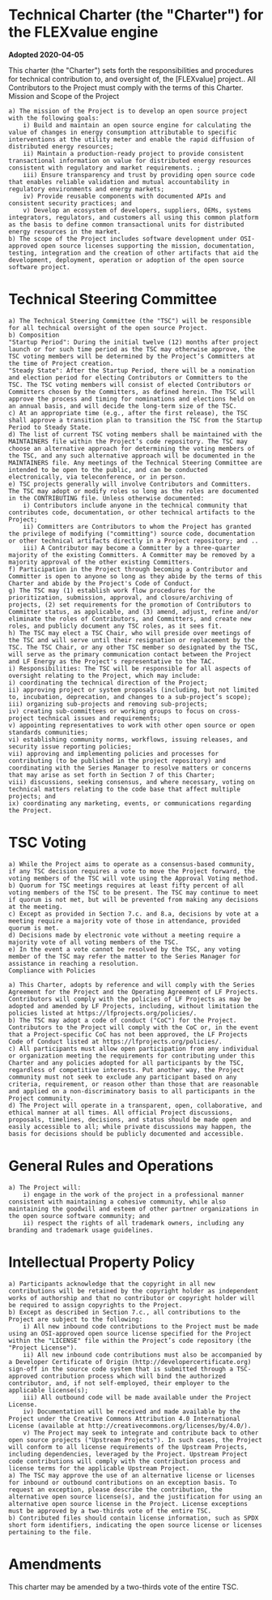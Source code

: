 # Technical Charter (the "Charter") for the FLEXvalue engine

**Adopted 2020-04-05**

This charter (the "Charter") sets forth the responsibilities and procedures for technical contribution to, and oversight of, the [FLEXvalue] project.. All Contributors to the Project must comply with the terms of this Charter.
Mission and Scope of the Project

    a) The mission of the Project is to develop an open source project with the following goals:
        i) Build and maintain an open source engine for calculating the value of changes in energy consumption attributable to specific interventions at the utility meter and enable the rapid diffusion of distributed energy resources;
        ii) Maintain a production-ready project to provide consistent transactional information on value for distributed energy resources consistent with regulatory and market requirements. ;
        iii) Ensure transparency and trust by providing open source code that enables reliable validation and mutual accountability in regulatory environments and energy markets;
        iv) Provide reusable components with documented APIs and consistent security practices; and
        v) Develop an ecosystem of developers, suppliers, OEMs, systems integrators, regulators, and customers all using this common platform as the basis to define common transactional units for distributed energy resources in the market.
    b) The scope of the Project includes software development under OSI-approved open source licenses supporting the mission, documentation, testing, integration and the creation of other artifacts that aid the development, deployment, operation or adoption of the open source software project.

# Technical Steering Committee

    a) The Technical Steering Committee (the "TSC") will be responsible for all technical oversight of the open source Project.
    b) Composition
    "Startup Period": During the initial twelve (12) months after project launch or for such time period as the TSC may otherwise approve, the TSC voting members will be determined by the Project’s Committers at the time of Project creation.
    "Steady State": After the Startup Period, there will be a nomination and election period for electing Contributors or Committers to the TSC. The TSC voting members will consist of elected Contributors or Committers chosen by the Committers, as defined herein. The TSC will approve the process and timing for nominations and elections held on an annual basis, and will decide the long-term size of the TSC.
    c) At an appropriate time (e.g., after the first release), the TSC shall approve a transition plan to transition the TSC from the Startup Period to Steady State.
    d) The list of current TSC voting members shall be maintained with the MAINTAINERS file within the Project’s code repository. The TSC may choose an alternative approach for determining the voting members of the TSC, and any such alternative approach will be documented in the MAINTAINERS file. Any meetings of the Technical Steering Committee are intended to be open to the public, and can be conducted electronically, via teleconference, or in person.
    e) TSC projects generally will involve Contributors and Committers. The TSC may adopt or modify roles so long as the roles are documented in the CONTRIBUTING file. Unless otherwise documented:
        i) Contributors include anyone in the technical community that contributes code, documentation, or other technical artifacts to the Project;
        ii) Committers are Contributors to whom the Project has granted the privilege of modifying ("committing") source code, documentation or other technical artifacts directly in a Project repository; and ..
        iii) A Contributor may become a Committer by a three-quarter majority of the existing Committers. A Committer may be removed by a majority approval of the other existing Committers.
    f) Participation in the Project through becoming a Contributor and Committer is open to anyone so long as they abide by the terms of this Charter and abide by the Project's Code of Conduct.
    g) The TSC may (1) establish work flow procedures for the prioritization, submission, approval, and closure/archiving of projects, (2) set requirements for the promotion of Contributors to Committer status, as applicable, and (3) amend, adjust, refine and/or eliminate the roles of Contributors, and Committers, and create new roles, and publicly document any TSC roles, as it sees fit.
    h) The TSC may elect a TSC Chair, who will preside over meetings of the TSC and will serve until their resignation or replacement by the TSC. The TSC Chair, or any other TSC member so designated by the TSC, will serve as the primary communication contact between the Project and LF Energy as the Project's representative to the TAC.
    i) Responsibilities: The TSC will be responsible for all aspects of oversight relating to the Project, which may include:
    i) coordinating the technical direction of the Project;
    ii) approving project or system proposals (including, but not limited to, incubation, deprecation, and changes to a sub-project’s scope);
    iii) organizing sub-projects and removing sub-projects;
    iv) creating sub-committees or working groups to focus on cross-project technical issues and requirements;
    v) appointing representatives to work with other open source or open standards communities;
    vi) establishing community norms, workflows, issuing releases, and security issue reporting policies;
    vii) approving and implementing policies and processes for contributing (to be published in the project repository) and coordinating with the Series Manager to resolve matters or concerns that may arise as set forth in Section 7 of this Charter;
    viii) discussions, seeking consensus, and where necessary, voting on technical matters relating to the code base that affect multiple projects; and
    ix) coordinating any marketing, events, or communications regarding the Project.

# TSC Voting

    a) While the Project aims to operate as a consensus-based community, if any TSC decision requires a vote to move the Project forward, the voting members of the TSC will vote using the Approval Voting method.
    b) Quorum for TSC meetings requires at least fifty percent of all voting members of the TSC to be present. The TSC may continue to meet if quorum is not met, but will be prevented from making any decisions at the meeting.
    c) Except as provided in Section 7.c. and 8.a, decisions by vote at a meeting require a majority vote of those in attendance, provided quorum is met.
    d) Decisions made by electronic vote without a meeting require a majority vote of all voting members of the TSC.
    e) In the event a vote cannot be resolved by the TSC, any voting member of the TSC may refer the matter to the Series Manager for assistance in reaching a resolution.
    Compliance with Policies

    a) This Charter, adopts by reference and will comply with the Series Agreement for the Project and the Operating Agreement of LF Projects. Contributors will comply with the policies of LF Projects as may be adopted and amended by LF Projects, including, without limitation the policies listed at https://lfprojects.org/policies/.
    b) The TSC may adopt a code of conduct ("CoC") for the Project. Contributors to the Project will comply with the CoC or, in the event that a Project-specific CoC has not been approved, the LF Projects Code of Conduct listed at https://lfprojects.org/policies/.
    c) All participants must allow open participation from any individual or organization meeting the requirements for contributing under this Charter and any policies adopted for all participants by the TSC, regardless of competitive interests. Put another way, the Project community must not seek to exclude any participant based on any criteria, requirement, or reason other than those that are reasonable and applied on a non-discriminatory basis to all participants in the Project community.
    d) The Project will operate in a transparent, open, collaborative, and ethical manner at all times. All official Project discussions, proposals, timelines, decisions, and status should be made open and easily accessible to all; while private discussions may happen, the basis for decisions should be publicly documented and accessible.

# General Rules and Operations

    a) The Project will:
        i) engage in the work of the project in a professional manner consistent with maintaining a cohesive community, while also maintaining the goodwill and esteem of other partner organizations in the open source software community; and
        ii) respect the rights of all trademark owners, including any branding and trademark usage guidelines.
 
# Intellectual Property Policy

    a) Participants acknowledge that the copyright in all new contributions will be retained by the copyright holder as independent works of authorship and that no contributor or copyright holder will be required to assign copyrights to the Project.
    b) Except as described in Section 7.c., all contributions to the Project are subject to the following:
        i) All new inbound code contributions to the Project must be made using an OSI-approved open source license specified for the Project within the "LICENSE" file within the Project’s code repository (the "Project License").
        ii) All new inbound code contributions must also be accompanied by a Developer Certificate of Origin (http://developercertificate.org) sign-off in the source code system that is submitted through a TSC-approved contribution process which will bind the authorized contributor, and, if not self-employed, their employer to the applicable license(s);
        iii) All outbound code will be made available under the Project License.
        iv) Documentation will be received and made available by the Project under the Creative Commons Attribution 4.0 International License (available at http://creativecommons.org/licenses/by/4.0/).
        v) The Project may seek to integrate and contribute back to other open source projects ("Upstream Projects"). In such cases, the Project will conform to all license requirements of the Upstream Projects, including dependencies, leveraged by the Project. Upstream Project code contributions will comply with the contribution process and license terms for the applicable Upstream Project.
    a) The TSC may approve the use of an alternative license or licenses for inbound or outbound contributions on an exception basis. To request an exception, please describe the contribution, the alternative open source license(s), and the justification for using an alternative open source license in the Project. License exceptions must be approved by a two-thirds vote of the entire TSC.
    b) Contributed files should contain license information, such as SPDX short form identifiers, indicating the open source license or licenses pertaining to the file.
    
# Amendments

This charter may be amended by a two-thirds vote of the entire TSC. 
